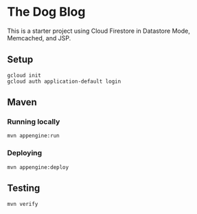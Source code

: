 The Dog Blog
==================

This is a starter project using Cloud Firestore in Datastore Mode, Memcached, and JSP.

## Setup

    gcloud init
    gcloud auth application-default login

## Maven
### Running locally

    mvn appengine:run

### Deploying

    mvn appengine:deploy

## Testing

    mvn verify
